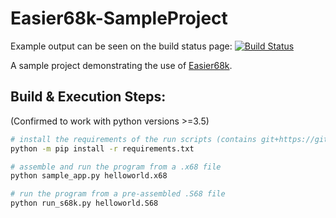 # Easier68k-SampleProject

Example output can be seen on the build status page: [![Build Status](https://travis-ci.org/Chris-Johnston/Easier68k-SampleProject.svg?branch=master)](https://travis-ci.org/Chris-Johnston/Easier68k-SampleProject)

A sample project demonstrating the use of [Easier68k][easier68k].

## Build & Execution Steps:

(Confirmed to work with python versions >=3.5)

```bash
# install the requirements of the run scripts (contains git+https://github.com/Chris-Johnston/Easier68k)
python -m pip install -r requirements.txt

# assemble and run the program from a .x68 file
python sample_app.py helloworld.x68

# run the program from a pre-assembled .S68 file
python run_s68k.py helloworld.S68
```

[easier68k]: https://github.com/Chris-Johnston/Easier68k
